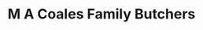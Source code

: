 ---
title: "M A Coales Family Butchers"
url: /kettering/m-a-coales-family-butchers/
shop: butcher
---